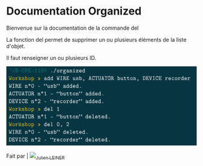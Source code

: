# Documentation Organized

Bienvenue sur la documentation de la commande del

La fonction del permet de supprimer un ou plusieurs éléments de la liste d'objet.

Il faut renseigner un ou plusieurs ID.

![](del.png)

Fait par | [<img src="https://github.com/Julien-Lnr.png?size=45" width=45><sub>Julien LEINER</sub><br>](https://github.com/Julien-Lnr) 